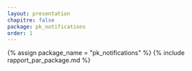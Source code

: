 ```yaml
---
layout: presentation
chapitre: false
package: pk_notifications
order: 1
---
```


{% assign package_name = "pk_notifications" %}
{% include rapport_par_package.md %}